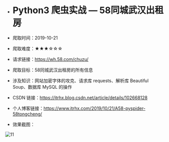 - # Python3 爬虫实战 — 58同城武汉出租房

- 爬取时间：2019-10-21

- 爬取难度：★★★☆☆☆

- 请求链接：https://wh.58.com/chuzu/

- 爬取目标：58同城武汉出租房的所有信息

- 涉及知识：网站加密字体的攻克、请求库 requests、解析库 Beautiful Soup、数据库 MySQL 的操作

- CSDN 链接：https://itrhx.blog.csdn.net/article/details/102668128

- 个人博客链接：https://www.itrhx.com/2019/10/21/A58-pyspider-58tongcheng/

- 效果截图：

![11](https://cdn.jsdelivr.net/gh/TRHX/ImageHosting/ITRHX-PIC/A58/11.png)
